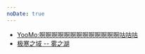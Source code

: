 ```yaml
---
noDate: true
---
```


* [YooMo:啊啊啊啊啊啊啊啊啊啊啊啊啊咕咕咕](https://yoomo.github.io/)
* [极寒之域 -- 雾之湖](https://blog.tented.top)

